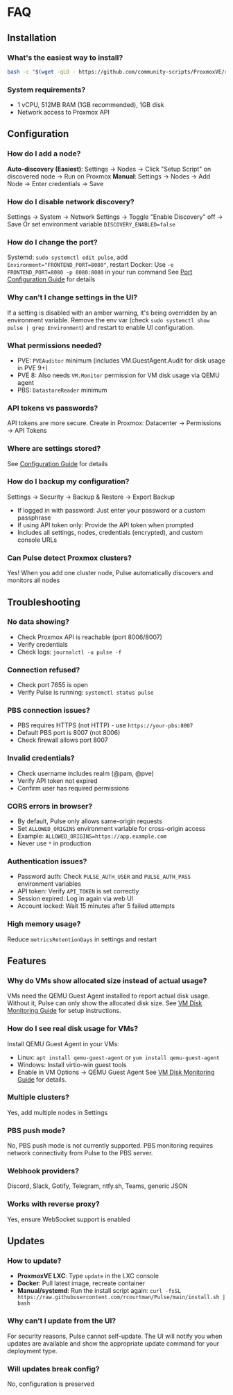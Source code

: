 # FAQ

## Installation

### What's the easiest way to install?
```bash
bash -c "$(wget -qLO - https://github.com/community-scripts/ProxmoxVE/raw/main/ct/pulse.sh)"
```

### System requirements?
- 1 vCPU, 512MB RAM (1GB recommended), 1GB disk
- Network access to Proxmox API

## Configuration

### How do I add a node?
**Auto-discovery (Easiest)**: Settings → Nodes → Click "Setup Script" on discovered node → Run on Proxmox
**Manual**: Settings → Nodes → Add Node → Enter credentials → Save

### How do I disable network discovery?
Settings → System → Network Settings → Toggle "Enable Discovery" off → Save
Or set environment variable `DISCOVERY_ENABLED=false`

### How do I change the port?
Systemd: `sudo systemctl edit pulse`, add `Environment="FRONTEND_PORT=8080"`, restart
Docker: Use `-e FRONTEND_PORT=8080 -p 8080:8080` in your run command
See [Port Configuration Guide](PORT_CONFIGURATION.md) for details

### Why can't I change settings in the UI?
If a setting is disabled with an amber warning, it's being overridden by an environment variable. 
Remove the env var (check `sudo systemctl show pulse | grep Environment`) and restart to enable UI configuration.

### What permissions needed?
- PVE: `PVEAuditor` minimum (includes VM.GuestAgent.Audit for disk usage in PVE 9+)
- PVE 8: Also needs `VM.Monitor` permission for VM disk usage via QEMU agent
- PBS: `DatastoreReader` minimum

### API tokens vs passwords?
API tokens are more secure. Create in Proxmox: Datacenter → Permissions → API Tokens

### Where are settings stored?
See [Configuration Guide](CONFIGURATION.md) for details

### How do I backup my configuration?
Settings → Security → Backup & Restore → Export Backup
- If logged in with password: Just enter your password or a custom passphrase
- If using API token only: Provide the API token when prompted
- Includes all settings, nodes, credentials (encrypted), and custom console URLs

### Can Pulse detect Proxmox clusters?
Yes! When you add one cluster node, Pulse automatically discovers and monitors all nodes

## Troubleshooting

### No data showing?
- Check Proxmox API is reachable (port 8006/8007)
- Verify credentials
- Check logs: `journalctl -u pulse -f`

### Connection refused?
- Check port 7655 is open
- Verify Pulse is running: `systemctl status pulse`

### PBS connection issues?
- PBS requires HTTPS (not HTTP) - use `https://your-pbs:8007`
- Default PBS port is 8007 (not 8006)
- Check firewall allows port 8007

### Invalid credentials?
- Check username includes realm (@pam, @pve)
- Verify API token not expired
- Confirm user has required permissions

### CORS errors in browser?
- By default, Pulse only allows same-origin requests
- Set `ALLOWED_ORIGINS` environment variable for cross-origin access
- Example: `ALLOWED_ORIGINS=https://app.example.com`
- Never use `*` in production

### Authentication issues?
- Password auth: Check `PULSE_AUTH_USER` and `PULSE_AUTH_PASS` environment variables
- API token: Verify `API_TOKEN` is set correctly
- Session expired: Log in again via web UI
- Account locked: Wait 15 minutes after 5 failed attempts

### High memory usage?
Reduce `metricsRetentionDays` in settings and restart

## Features

### Why do VMs show allocated size instead of actual usage?
VMs need the QEMU Guest Agent installed to report actual disk usage. Without it, Pulse can only show the allocated disk size. See [VM Disk Monitoring Guide](VM_DISK_MONITORING.md) for setup instructions.

### How do I see real disk usage for VMs?
Install QEMU Guest Agent in your VMs:
- Linux: `apt install qemu-guest-agent` or `yum install qemu-guest-agent`
- Windows: Install virtio-win guest tools
- Enable in VM Options → QEMU Guest Agent
See [VM Disk Monitoring Guide](VM_DISK_MONITORING.md) for details.

### Multiple clusters?
Yes, add multiple nodes in Settings

### PBS push mode?
No, PBS push mode is not currently supported. PBS monitoring requires network connectivity from Pulse to the PBS server.

### Webhook providers?
Discord, Slack, Gotify, Telegram, ntfy.sh, Teams, generic JSON

### Works with reverse proxy?
Yes, ensure WebSocket support is enabled

## Updates

### How to update?
- **ProxmoxVE LXC**: Type `update` in the LXC console
- **Docker**: Pull latest image, recreate container  
- **Manual/systemd**: Run the install script again: `curl -fsSL https://raw.githubusercontent.com/rcourtman/Pulse/main/install.sh | bash`

### Why can't I update from the UI?
For security reasons, Pulse cannot self-update. The UI will notify you when updates are available and show the appropriate update command for your deployment type.

### Will updates break config?
No, configuration is preserved